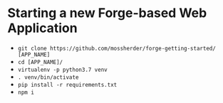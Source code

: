 # Starting a new Forge-based Web Application

- `git clone https://github.com/mossherder/forge-getting-started/ [APP_NAME]`
- `cd [APP_NAME]/`
- `virtualenv -p python3.7 venv`
- `. venv/bin/activate`
- `pip install -r requirements.txt`
- `npm i`
